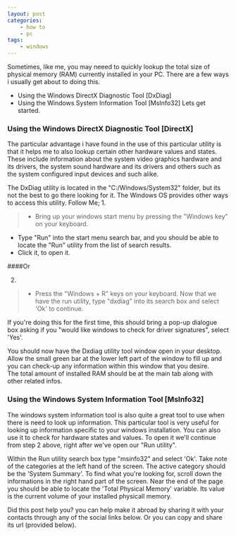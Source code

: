 ```yaml
---
layout: post
categories:
	- how to
	- pc
tags:
	- windows
---
```

Sometimes, like me, you may neeed to quickly lookup the total size of physical memory (RAM) currently installed
in your PC. There are a few ways i usually get about to doing this.
+ Using the Windows DirectX Diagnostic Tool [DxDiag]
+ Using the Windows System Information Tool [MsInfo32]
Lets get started.

### Using the Windows DirectX Diagnostic Tool [DirectX]
The particular advantage i have found in the use of this particular utility is that it helps me to also 
lookup certain other hardware values and states. These include information about the system video graphics hardware 
and its drivers, the system sound hardware and its drivers and others such as the system configured input devices and such alike.

The DxDiag utility is located in the "C:/Windows/System32" folder, but its not the best to go there looking for it.
The Windows OS provides other ways to access this utility. Follow Me;
1.
>+	Bring up your windows start menu by pressing the "Windows key" on your keyboard.
 +	Type "Run" into the start menu search bar, and you should be able to locate the "Run" utility from the list of search results.
 +	Click it, to open it.
 
####Or

2. 
>+	Press the "Windows + R" keys on your keyboard.
Now that we have the run utility, type "dxdiag" into its search box and select 'Ok' to continue.

If you're doing this for the first time, this should bring a pop-up dialogue box asking if you "would like windows to check for driver signatures", 
select 'Yes'.

You should now have the Dxdiag utility tool window open in your desktop. Allow the small green bar at the 
lower left part of the window to fill up and you can check-up any information within this window that you desire.  
The total amount of installed RAM should be at the main tab along with other related infos.

### Using the Windows System Information Tool [MsInfo32]
The windows system information tool is also quite a great tool to use when there is need to look up information.
This particular tool is very useful for looking up information specific to your windows installation. 
You can also use it to check for hardware states and values. To open it we'll continue from step 2 above, right 
after we've open our "Run utility".

Within the Run utility search box type "msinfo32" and select 'Ok'. Take note of the categories at the left hand of the screen.
The active category should be the 'System Summary'. To find what you're looking for, scroll down the informations in the right hand part of the screen.
Near the end of the page you should be able to locate the 'Total Physical Memory' variable. Its value is the current volume of your installed physicall memory.

Did this post help you? you can help make it abroad by sharing it with your contacts through any of the social links below.
Or you can copy and share its url (provided below).